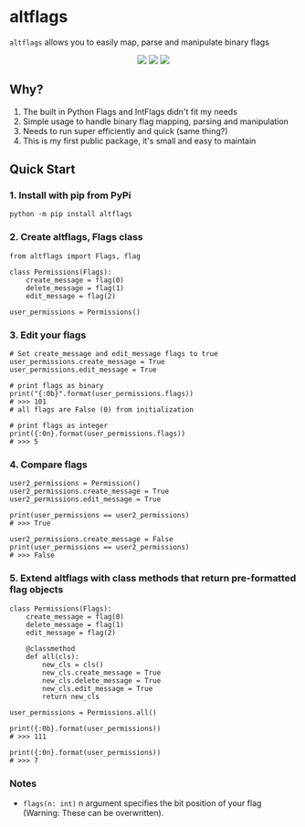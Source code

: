 # altflags
`altflags` allows you to easily map, parse and manipulate binary flags

<p align="center">
    <a href="https://github.com/NotOddity/altflags/blob/master/LICENSE" alt="License">
        <img src="https://img.shields.io/github/license/notoddity/altflags" /></a>
    <a href="https://pypi.org/project/altflags/" alt="PYVersion">
        <img src="https://img.shields.io/pypi/pyversions/altflags"/></a>
    <a href="https://github.com/NotOddity/altflags" alt="Downloads">
        <img src="https://img.shields.io/github/downloads/notoddity/altflags/total" /></a>
</p>

## Why?
1. The built in Python Flags and IntFlags didn't fit my needs
1. Simple usage to handle binary flag mapping, parsing and manipulation
1. Needs to run super efficiently and quick (same thing?)
1. This is my first public package, it's small and easy to maintain

## Quick Start
### 1. Install with pip from PyPi
`python -m pip install altflags`
### 2. Create altflags, Flags class
```
from altflags import Flags, flag

class Permissions(Flags):
    create_message = flag(0)
    delete_message = flag(1)
    edit_message = flag(2)

user_permissions = Permissions()
```
### 3. Edit your flags
```
# Set create_message and edit_message flags to true
user_permissions.create_message = True
user_permissions.edit_message = True

# print flags as binary
print("{:0b}".format(user_permissions.flags))
# >>> 101
# all flags are False (0) from initialization

# print flags as integer
print({:0n}.format(user_permissions.flags))
# >>> 5
```
### 4. Compare flags
```
user2_permissions = Permission()
user2_permissions.create_message = True
user2_permissions.edit_message = True

print(user_permissions == user2_permissions)
# >>> True

user2_permissions.create_message = False
print(user_permissions == user2_permissions)
# >>> False
```

### 5. Extend altflags with class methods that return pre-formatted flag objects
```
class Permissions(Flags):
    create_message = flag(0)
    delete_message = flag(1)
    edit_message = flag(2)

    @classmethod
    def all(cls):
        new_cls = cls()
        new_cls.create_message = True
        new_cls.delete_message = True
        new_cls.edit_message = True
        return new_cls

user_permissions = Permissions.all()

print({:0b}.format(user_permissions))
# >>> 111

print({:0n}.format(user_permissions))
# >>> 7
```

### Notes
+ `flags(n: int)` n argument specifies the bit position of your flag (Warning: These can be overwritten).